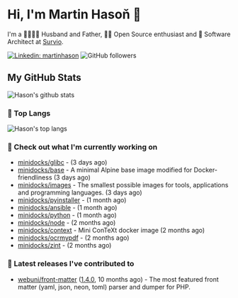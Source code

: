 # Hi, I'm Martin Hasoň 👋

I'm a 👨‍👩‍👧‍👦 Husband and Father, 🧑‍💻 Open Source enthusiast and 📐 Software Architect at [Survio](https://www.survio.com).

[![Linkedin: martinhason](https://img.shields.io/badge/-Martin%20Hasoň-blue?style=flat-square&logo=Linkedin&logoColor=white&link=https://www.linkedin.com/in/martinhason/)](https://www.linkedin.com/in/martinhason/)
![GitHub followers](https://img.shields.io/github/followers/hason?label=Follow&style=social)


## My GitHub Stats
![Hason's github stats](https://github-readme-stats.vercel.app/api?username=hason&show_icons=true&include_all_commits=true&theme=dracula&hide_border=true&hide_title=true)

### 💾 Top Langs
![Hason's top langs](https://github-readme-stats.vercel.app/api/top-langs/?username=hason&layout=compact&theme=dracula&hide_border=true&hide_title=true)

### 👷 Check out what I'm currently working on

- [minidocks/glibc](https://github.com/minidocks/glibc) -  (3 days ago)
- [minidocks/base](https://github.com/minidocks/base) - A minimal Alpine base image modified for Docker-friendliness (3 days ago)
- [minidocks/images](https://github.com/minidocks/images) - The smallest possible images for tools, applications and programming languages. (3 days ago)
- [minidocks/pyinstaller](https://github.com/minidocks/pyinstaller) -  (1 month ago)
- [minidocks/ansible](https://github.com/minidocks/ansible) -  (1 month ago)
- [minidocks/python](https://github.com/minidocks/python) -  (1 month ago)
- [minidocks/node](https://github.com/minidocks/node) -  (2 months ago)
- [minidocks/context](https://github.com/minidocks/context) - Mini ConTeXt docker image (2 months ago)
- [minidocks/ocrmypdf](https://github.com/minidocks/ocrmypdf) -  (2 months ago)
- [minidocks/zint](https://github.com/minidocks/zint) -  (2 months ago)

### 🔭 Latest releases I've contributed to

- [webuni/front-matter](https://github.com/webuni/front-matter) ([1.4.0](https://github.com/webuni/front-matter/releases/tag/1.4.0), 10 months ago) - The most featured front matter (yaml, json, neon, toml) parser and dumper for PHP.
